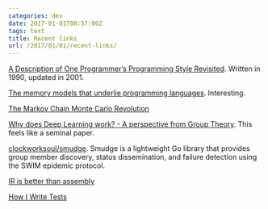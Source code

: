 ```yaml
---
categories: dev
date: 2017-01-01T08:57:00Z
tags: text
title: Recent links
url: /2017/01/01/recent-links/
---
```


[A Description of One Programmer’s Programming Style Revisited](http://www.the-adam.com/adam/rantrave/st02.pdf). Written in 1990, updated in 2001.

[The memory models that underlie programming languages](http://canonical.org/~kragen/memory-models/). Interesting.

[The Markov Chain Monte Carlo Revolution](http://statweb.stanford.edu/~cgates/PERSI/papers/The%20MCMC%20Revolution.pdf)

[Why does Deep Learning work? - A perspective from Group Theory](https://arxiv.org/abs/1412.6621). This feels like a seminal paper.

[clockworksoul/smudge](https://github.com/clockworksoul/smudge). Smudge is a lightweight Go library that provides group member discovery, status dissemination, and failure detection using the SWIM epidemic protocol.

[IR is better than assembly](https://idea.popcount.org/2013-07-24-ir-is-better-than-assembly/)

[How I Write Tests](https://blog.nelhage.com/2016/12/how-i-test/)
